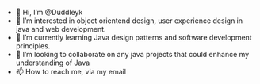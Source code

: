 - 👋 Hi, I’m @Duddleyk
- 👀 I’m interested in object orientend design, user experience design in java and web development.
- 🌱 I’m currently learning Java design patterns and software development principles.
- 💞️ I’m looking to collaborate on any java projects that could enhance my understanding of Java
- 📫 How to reach me, via my email

<!---
Duddleyk/Duddleyk is a ✨ special ✨ repository because its `README.md` (this file) appears on your GitHub profile.
You can click the Preview link to take a look at your changes.
--->

